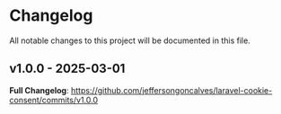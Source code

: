 # Changelog

All notable changes to this project will be documented in this file.

## v1.0.0 - 2025-03-01

**Full Changelog**: https://github.com/jeffersongoncalves/laravel-cookie-consent/commits/v1.0.0
